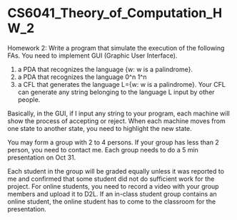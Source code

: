 # CS6041_Theory_of_Computation_HW_2
Homework 2: Write a program that simulate the execution of the following FAs. You need to implement GUI (Graphic User Interface).
1) a PDA that recognizes the language {w: w is a palindrome}.
2) a PDA that recognizes the language 0^n 1^n
3) a CFL that generates the language L={w: w is a palindrome}. Your CFL can generate any string belonging to the language L input by other people.

Basically, in the GUI, if I input any string to your program, each machine will show the process of accepting or reject. When each machine moves from one state to another state, you need to highlight the new state.

You may form a group with 2 to 4 persons. If your group has less than 2 person, you need to contact me. Each group needs to do a 5 min presentation on Oct 31.

Each student in the group will be graded equally unless it was reported to me and confirmed that some student did not do sufficient work for the project.
For online students, you need to record a video with your group members and upload it to D2L. If an in-class student group contains an online student, the online student has to come to the classroom for the presentation.

